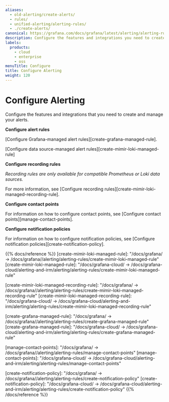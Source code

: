 ```yaml
---
aliases:
  - old-alerting/create-alerts/
  - rules/
  - unified-alerting/alerting-rules/
  - ./create-alerts/
canonical: https://grafana.com/docs/grafana/latest/alerting/alerting-rules/
description: Configure the features and integrations you need to create and manage your alerts
labels:
  products:
    - cloud
    - enterprise
    - oss
menuTitle: Configure
title: Configure Alerting
weight: 120
---
```


# Configure Alerting

Configure the features and integrations that you need to create and manage your alerts.

**Configure alert rules**

[Configure Grafana-managed alert rules][create-grafana-managed-rule].

[Configure data source-managed alert rules][create-mimir-loki-managed-rule]

**Configure recording rules**

_Recording rules are only available for compatible Prometheus or Loki data sources._

For more information, see [Configure recording rules][create-mimir-loki-managed-recording-rule].

**Configure contact points**

For information on how to configure contact points, see [Configure contact points][manage-contact-points].

**Configure notification policies**

For information on how to configure notification policies, see [Configure notification policies][create-notification-policy].

{{% docs/reference %}}
[create-mimir-loki-managed-rule]: "/docs/grafana/ -> /docs/grafana/<GRAFANA VERSION>/alerting/alerting-rules/create-mimir-loki-managed-rule"
[create-mimir-loki-managed-rule]: "/docs/grafana-cloud/ -> /docs/grafana-cloud/alerting-and-irm/alerting/alerting-rules/create-mimir-loki-managed-rule"

[create-mimir-loki-managed-recording-rule]: "/docs/grafana/ -> /docs/grafana/<GRAFANA VERSION>/alerting/alerting-rules/create-mimir-loki-managed-recording-rule"
[create-mimir-loki-managed-recording-rule]: "/docs/grafana-cloud/ -> /docs/grafana-cloud/alerting-and-irm/alerting/alerting-rules/create-mimir-loki-managed-recording-rule"

[create-grafana-managed-rule]: "/docs/grafana/ -> /docs/grafana/<GRAFANA VERSION>/alerting/alerting-rules/create-grafana-managed-rule"
[create-grafana-managed-rule]: "/docs/grafana-cloud/ -> /docs/grafana-cloud/alerting-and-irm/alerting/alerting-rules/create-grafana-managed-rule"

[manage-contact-points]: "/docs/grafana/ -> /docs/grafana/<GRAFANA VERSION>/alerting/alerting-rules/manage-contact-points"
[manage-contact-points]: "/docs/grafana-cloud/ -> /docs/grafana-cloud/alerting-and-irm/alerting/alerting-rules/manage-contact-points"

[create-notification-policy]: "/docs/grafana/ -> /docs/grafana/<GRAFANA VERSION>/alerting/alerting-rules/create-notification-policy"
[create-notification-policy]: "/docs/grafana-cloud/ -> /docs/grafana-cloud/alerting-and-irm/alerting/alerting-rules/create-notification-policy"
{{% /docs/reference %}}
